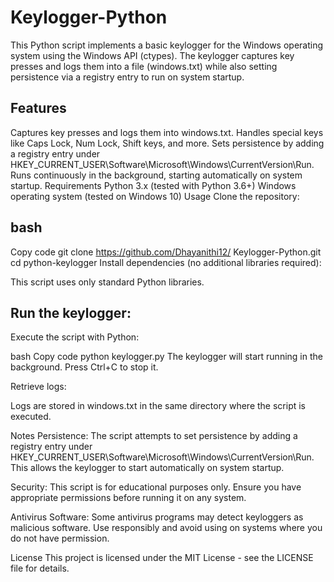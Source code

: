 # Keylogger-Python

This Python script implements a basic keylogger for the Windows operating system using the Windows API (ctypes). The keylogger captures key presses and logs them into a file (windows.txt) while also setting persistence via a registry entry to run on system startup.

## Features
Captures key presses and logs them into windows.txt.
Handles special keys like Caps Lock, Num Lock, Shift keys, and more.
Sets persistence by adding a registry entry under HKEY_CURRENT_USER\Software\Microsoft\Windows\CurrentVersion\Run.
Runs continuously in the background, starting automatically on system startup.
Requirements
Python 3.x (tested with Python 3.6+)
Windows operating system (tested on Windows 10)
Usage
Clone the repository:

## bash
Copy code
git clone https://github.com/Dhayanithi12/ Keylogger-Python.git
cd python-keylogger
Install dependencies (no additional libraries required):

This script uses only standard Python libraries.

## Run the keylogger:

Execute the script with Python:

bash
Copy code
python keylogger.py
The keylogger will start running in the background. Press Ctrl+C to stop it.

Retrieve logs:

Logs are stored in windows.txt in the same directory where the script is executed.

Notes
Persistence: The script attempts to set persistence by adding a registry entry under HKEY_CURRENT_USER\Software\Microsoft\Windows\CurrentVersion\Run. This allows the keylogger to start automatically on system startup.

Security: This script is for educational purposes only. Ensure you have appropriate permissions before running it on any system.

Antivirus Software: Some antivirus programs may detect keyloggers as malicious software. Use responsibly and avoid using on systems where you do not have permission.

License
This project is licensed under the MIT License - see the LICENSE file for details.

